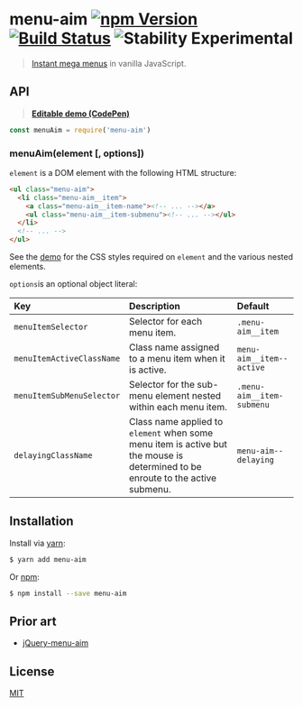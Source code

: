# menu-aim [![npm Version](http://img.shields.io/npm/v/menu-aim.svg?style=flat)](https://www.npmjs.org/package/menu-aim) [![Build Status](https://img.shields.io/travis/yuanqing/menu-aim.svg?branch=master&style=flat)](https://travis-ci.org/yuanqing/menu-aim) ![Stability Experimental](http://img.shields.io/badge/stability-experimental-red.svg?style=flat)

> [Instant mega menus](http://bjk5.com/post/44698559168/breaking-down-amazons-mega-dropdown) in vanilla JavaScript.

## API

> [**Editable demo (CodePen)**](https://codepen.io/lyuanqing/pen/paLgwN)

```js
const menuAim = require('menu-aim')
```

### menuAim(element [, options])

`element` is a DOM element with the following HTML structure:

```html
<ul class="menu-aim">
  <li class="menu-aim__item">
    <a class="menu-aim__item-name"><!-- ... --></a>
    <ul class="menu-aim__item-submenu"><!-- ... --></ul>
  </li>
  <!-- ... -->
</ul>
```

See the [demo](https://codepen.io/lyuanqing/pen/paLgwN) for the CSS styles required on `element` and the various nested elements.

`options`is an optional object literal:

Key | Description | Default
:--|:--|:--
`menuItemSelector` | Selector for each menu item. | `.menu-aim__item`
`menuItemActiveClassName` | Class name assigned to a menu item when it is active. | `menu-aim__item--active`
`menuItemSubMenuSelector` | Selector for the sub-menu element nested within each menu item. | `.menu-aim__item-submenu`
`delayingClassName` | Class name applied to `element` when some menu item is active but the mouse is determined to be enroute to the active submenu. | `menu-aim--delaying`


## Installation

Install via [yarn](https://yarnpkg.com):

```sh
$ yarn add menu-aim
```

Or [npm](https://npmjs.com):

```sh
$ npm install --save menu-aim
```

## Prior art

- [jQuery-menu-aim](https://github.com/kamens/jQuery-menu-aim)

## License

[MIT](LICENSE.md)
